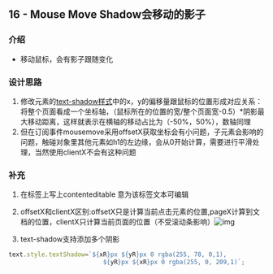 ## 16 - Mouse Move Shadow会移动的影子

### 介绍

- 移动鼠标，会有影子跟随变化

### 设计思路

1. 修改元素的[text-shadow样式](https://developer.mozilla.org/zh-CN/docs/Web/CSS/text-shadow)中的x，y的偏移量跟鼠标的位置形成对应关系：将整个页面看成一个坐标轴，（鼠标所在的位置的宽/整个页面宽-0.5）*阴影最大移动距离，这样就表示在横轴的移动占比为（-50%，50%），数轴同理
2. 但在订阅事件mousemove采用offsetX获取坐标会有小问题，子元素会影响的问题，触碰对象里其他元素如h1的左边缘，会从0开始计算，需要进行平滑处理，当然使用clientX不会有这种问题

### 补充

1. 在标签上写上contenteditable 意为该标签文本可编辑
2. offsetX和clientX区别:offsetX只是计算当前点击元素的位置,pageX计算到文档的位置，clientX只计算当前页面的位置（不受滚动条影响）![img](https://img-blog.csdn.net/20150502094344891?watermark/2/text/aHR0cDovL2Jsb2cuY3Nkbi5uZXQvbHpkaW5n/font/5a6L5L2T/fontsize/400/fill/I0JBQkFCMA==/dissolve/70/gravity/Center)

3. text-shadow支持添加多个阴影

```js
text.style.textShadow=`${xR}px ${yR}px 0 rgba(255, 78, 0,1),
                          ${yR}px ${xR}px 0 rgba(255, 0, 209,1)`;
```

